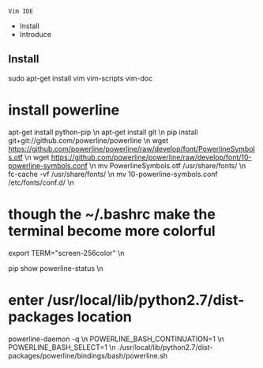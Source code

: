 	Vim IDE



- Install
- Introduce

Install
-------

sudo apt-get install vim vim-scripts vim-doc

# install powerline
apt-get install python-pip \n
apt-get install git \n
pip install git+git://github.com/powerline/powerline \n
wget https://github.com/powerline/powerline/raw/develop/font/PowerlineSymbols.otf \n 
wget https://github.com/powerline/powerline/raw/develop/font/10-powerline-symbols.conf \n 
mv PowerlineSymbols.otf /usr/share/fonts/ \n
fc-cache -vf /usr/share/fonts/ \n
mv 10-powerline-symbols.conf /etc/fonts/conf.d/ \n


# though the  ~/.bashrc make the terminal become more colorful
export TERM="screen-256color" \n 


pip show powerline-status \n


# enter /usr/local/lib/python2.7/dist-packages location
powerline-daemon -q \n
POWERLINE_BASH_CONTINUATION=1 \n
POWERLINE_BASH_SELECT=1 \n
./usr/local/lib/python2.7/dist-packages/powerline/bindings/bash/powerline.sh 
